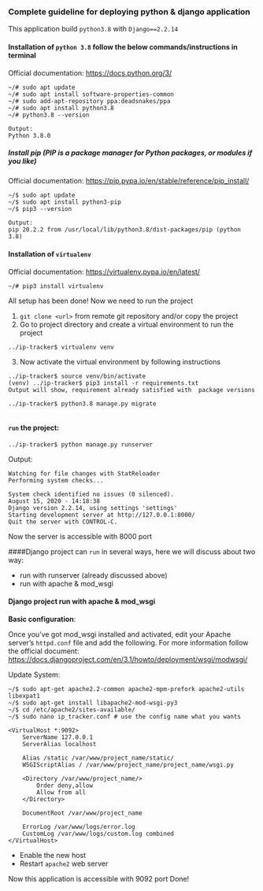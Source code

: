 ### Complete guideline for deploying python & django application
This application build ```python3.8``` with ```Django==2.2.14```
  
#### Installation of ```python 3.8``` follow the below commands/instructions in terminal
Official documentation: https://docs.python.org/3/
```
~/# sudo apt update
~/# sudo apt install software-properties-common
~/# sudo add-apt-repository ppa:deadsnakes/ppa
~/# sudo apt install python3.8
~/# python3.8 --version

Output:
Python 3.8.0
````

##### Install pip (PIP is a package manager for Python packages, or modules if you like)
Official documentation: https://pip.pypa.io/en/stable/reference/pip_install/

```
~/$ sudo apt update
~/$ sudo apt install python3-pip
~/$ pip3 --version

Output:
pip 20.2.2 from /usr/local/lib/python3.8/dist-packages/pip (python 3.8)
```

#### Installation of ```virtualenv``` 
Official documentation: https://virtualenv.pypa.io/en/latest/

```
~/# pip3 install virtualenv
```

All setup has been done! Now we need to run the project
1. ```git clone <url>``` from remote git repository and/or copy the project
2. Go to project directory and create a virtual environment to run the project

```
../ip-tracker$ virtualenv venv
```

3. Now activate the virtual environment by following instructions 

```
../ip-tracker$ source venv/bin/activate 
(venv) ../ip-tracker$ pip3 install -r requirements.txt
Output will show, requirement already satisfied with  package versions

../ip-tracker$ python3.8 manage.py migrate
 
``` 

#### ```run``` the project:
```
../ip-tracker$ python manage.py runserver
```

Output:

```
Watching for file changes with StatReloader
Performing system checks...

System check identified no issues (0 silenced).
August 15, 2020 - 14:18:38
Django version 2.2.14, using settings 'settings'
Starting development server at http://127.0.0.1:8000/
Quit the server with CONTROL-C.
```
Now the server is accessible with 8000 port

####Django project can ```run``` in several ways, here we will discuss about two way:
* run with runserver (already discussed above)
* run with apache & mod_wsgi

#### Django project run with apache & mod_wsgi
**Basic configuration**:

Once you’ve got mod_wsgi installed and activated, edit your Apache server’s ```httpd.conf``` file and add the following. For more information follow the official document: https://docs.djangoproject.com/en/3.1/howto/deployment/wsgi/modwsgi/

Update System:

```
~/$ sudo apt-get apache2.2-common apache2-mpm-prefork apache2-utils libexpat1
~/$ sudo apt-get install libapache2-mod-wsgi-py3
~/$ cd /etc/apache2/sites-available/
~/$ sudo nano ip_tracker.conf # use the config name what you wants
``` 
```
<VirtualHost *:9092>
    ServerName 127.0.0.1
    ServerAlias localhost

    Alias /static /var/www/project_name/static/
    WSGIScriptAlias / /var/www/project_name/project_name/wsgi.py

    <Directory /var/www/project_name/>
        Order deny,allow
        Allow from all
    </Directory>

    DocumentRoot /var/www/project_name
    
    ErrorLog /var/www/logs/error.log
    CustomLog /var/www/logs/custom.log combined
</VirtualHost>
```

* Enable the new host
* Restart ```apache2``` web server

Now this application is accessible with 9092 port 
Done! 